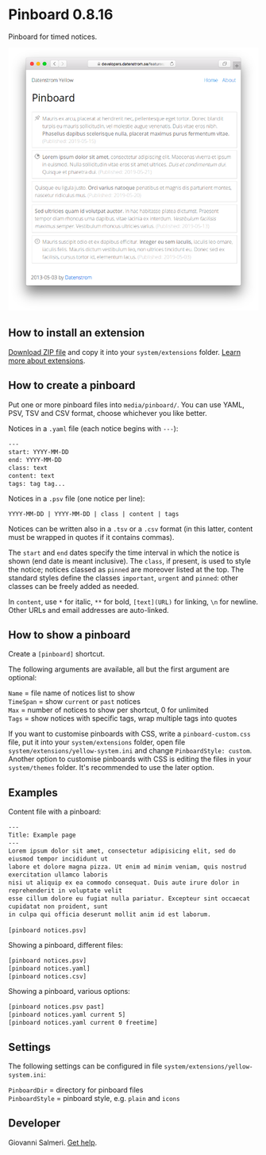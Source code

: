 # Pinboard 0.8.16

Pinboard for timed notices.

<p align="center"><img src="pinboard-screenshot.png?raw=true" alt="Screenshot"></p>

## How to install an extension

[Download ZIP file](https://github.com/GiovanniSalmeri/yellow-pinboard/archive/main.zip) and copy it into your `system/extensions` folder. [Learn more about extensions](https://github.com/annaesvensson/yellow-update).

## How to create a pinboard

Put one or more pinboard files into `media/pinboard/`. You can use YAML, PSV, TSV and CSV format, choose whichever you like better.

Notices in a `.yaml` file (each notice begins with `---`):

    ---
    start: YYYY-MM-DD
    end: YYYY-MM-DD
    class: text
    content: text
    tags: tag tag...

Notices in a `.psv` file (one notice per line):

    YYYY-MM-DD | YYYY-MM-DD | class | content | tags

Notices can be written also in a `.tsv` or a `.csv` format (in this latter, content must be wrapped in quotes if it contains commas).

The `start` and `end` dates specify the time interval in which the notice is shown (end date is meant inclusive). The `class`, if present, is used to style the notice; notices classed as `pinned` are moreover listed at the top. The standard styles define the classes `important`, `urgent` and `pinned`: other classes can be freely added as needed.

In `content`, use `*` for italic, `**` for bold, `[text](URL)` for linking, `\n` for newline. Other URLs and email addresses are auto-linked.

## How to show a pinboard

Create a `[pinboard]` shortcut.

The following arguments are available, all but the first argument are optional:

`Name` = file name of notices list to show  
`TimeSpan` = show `current` or `past` notices  
`Max` = number of notices to show per shortcut, 0 for unlimited  
`Tags` = show notices with specific tags, wrap multiple tags into quotes  

If you want to customise pinboards with CSS, write a `pinboard-custom.css` file, put it into your `system/extensions` folder, open file `system/extensions/yellow-system.ini` and change `PinboardStyle: custom`. Another option to customise pinboards with CSS is editing the files in your `system/themes` folder. It's recommended to use the later option.

## Examples

Content file with a pinboard:

    ---
    Title: Example page
    ---
    Lorem ipsum dolor sit amet, consectetur adipisicing elit, sed do eiusmod tempor incididunt ut 
    labore et dolore magna pizza. Ut enim ad minim veniam, quis nostrud exercitation ullamco laboris 
    nisi ut aliquip ex ea commodo consequat. Duis aute irure dolor in reprehenderit in voluptate velit 
    esse cillum dolore eu fugiat nulla pariatur. Excepteur sint occaecat cupidatat non proident, sunt 
    in culpa qui officia deserunt mollit anim id est laborum.

    [pinboard notices.psv]
    
Showing a pinboard, different files:

    [pinboard notices.psv]
    [pinboard notices.yaml]
    [pinboard notices.csv]

Showing a pinboard, various options:

    [pinboard notices.psv past]
    [pinboard notices.yaml current 5]
    [pinboard notices.yaml current 0 freetime]

## Settings

The following settings can be configured in file `system/extensions/yellow-system.ini`:

`PinboardDir` = directory for pinboard files  
`PinboardStyle` = pinboard style, e.g. `plain` and `icons` 

## Developer

Giovanni Salmeri. [Get help](https://datenstrom.se/yellow/help/).
